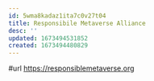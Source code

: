 ```yaml
---
id: 5wma8kadaz1ita7c0v27t04
title: Responsibile Metaverse Alliance
desc: ''
updated: 1673494531852
created: 1673494480829
---
```


#url https://responsiblemetaverse.org